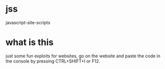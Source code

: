 # jss
javascript-site-scripts

# what is this
just some fun exploits for websites, go on the website and paste the code in the console by pressing CTRL+SHIFT+I or F12.
